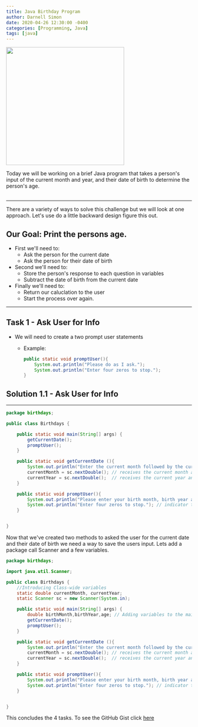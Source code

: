 ```yaml
---
title: Java Birthday Program
author: Darnell Simon
date: 2020-04-26 12:30:00 -0400
categories: [Programming, Java]
tags: [java]
---
```


<div style="width:100%;display:flex; justfy-content:center" ><img style="width:20rem;"
src="https://cdn.glitch.com/b75055dd-03c2-47e5-9f5d-7923ac439cc1%2Fbirthday.jpg?v=1587923774470"/></div>

Today we will be working on a brief Java program that takes a person's input of the current month and year, and their date of birth to determine the person's age.<br><br>

---

There are a variety of ways to solve this challenge but we will look at one approach.
Let's use do a little backward design figure this out.<br>

## Our Goal: Print the persons age.

- First we'll need to:
  - Ask the person for the current date
  - Ask the person for their date of birth
- Second we'll need to:
  - Store the person's response to each question in variables
  - Subtract the date of birth from the current date
- Finally we'll need to:
  - Return our caluclation to the user
  - Start the process over again.

---

## Task 1 - Ask User for Info

- We will need to create a two prompt user statements

  - Example:
    ```java
    public static void promptUser(){
        System.out.println("Please do as I ask.");
        System.out.println("Enter four zeros to stop.");
    }
    ```

## Solution 1.1 - Ask User for Info

---

```java
package birthdays;

public class Birthdays {

    public static void main(String[] args) {
        getCurrentDate();
        promptUser();
    }

    public static void getCurrentDate (){
        System.out.println("Enter the current month followed by the current year."); // asks for current date
        currentMonth = sc.nextDouble(); // receives the current month and stores in var
        currentYear = sc.nextDouble();  // receives the current year and stores in var
    }

    public static void promptUser(){
        System.out.println("Please enter your birth month, birth year as well as"); // asks for birth date
        System.out.println("Enter four zeros to stop."); // indicator to break out of program
    }


}
```

Now that we've created two methods to asked the user for the current date and their date of birth we need a way to save the users input.
Lets add a package call Scanner and a few variables.

```java
package birthdays;

import java.util.Scanner;

public class Birthdays {
	//Introducing Class-wide variables
    static double currentMonth, currentYear;
    static Scanner sc = new Scanner(System.in);

    public static void main(String[] args) {
		double birthMonth,birthYear,age; // Adding variables to the main method
        getCurrentDate();
        promptUser();
    }

    public static void getCurrentDate (){
        System.out.println("Enter the current month followed by the current year.");
        currentMonth = sc.nextDouble(); // receives the current month and stores in var
        currentYear = sc.nextDouble();  // receives the current year and stores in var
    }

    public static void promptUser(){
        System.out.println("Please enter your birth month, birth year as well as");
        System.out.println("Enter four zeros to stop."); // indicator to break out of program
    }


}
```

<!-- ---

## Task 2 - `takeDamage()` Method

- Implement a `takeDamage()` method for the `Pokemon` class which takes a number as an argument and reduces the `.health` of the `Pokemon` by that number.

  - _Note: If `.health` goes below 0, it should be set to 0 instead._
  - Example:
    ```javascript
    console.log(charmander.health); // 30
    charmander.takeDamage(5);
    console.log(charmander.health); // 25
    charmander.takeDamage(2000);
    console.log(charmander.health); // 0
    ```

 <br>

## Solution 1.2 - Take Damage

---

```javascript
function Pokemon(name, attack, defense, health, type) {
	//do something here
	this.name = name;
	this.attack = attack;
	this.defense = defense;
	this.health = health;
	this.type = type;
	this.initHealth = health;
	this.takeDamage = function (number) {
		// Check if health is less than number.
		if (this.health < number) {
			// if less than return health as 0.
			return (this.health = 0);
		} else {
			// if not return the precise difference
			return (this.health = this.health - number);
		}
	};
}

// Squirtle taking damage
var squirtle = new Pokemon("Squirtle", 110, 100, 120, "water");
squirtle.takeDamage(20);
squirtle.takeDamage(100000);
```

## Task 3 - `attackOpponent()` Method

- Implement an `attackOpponent()` method for the `Pokemon` class which takes a `Pokemon` object as an argument (the opponent being attacked). This method should call the `takeDamage()` method of the opposing `Pokemon` and provide the appropriate damage as an argument.
  <br>

`DAMAGE = CURRENT_POKEMON_ATTACK - OPPONENT_POKEMON_DEFENSE`.

- Example:

  ```javascript
  const charmander = new Pokemon("charmander", 12, 8, 30, "fire");
  const bulbasaur = new Pokemon("bulbasaur", 7, 9, 35, "grass/poison");
  console.log(charmander.attack); // 12
  console.log(bulbasaur.defense); // 9
  // 12 attack - 9 defense = 3 damage
  console.log(bulbasaur.health); // 35
  charmander.attackOpponent(bulbasaur); // charmander attacks bulbasaur
  console.log(bulbasaur.health); // 32
  ```

- Attacking a `Pokemon` should do 1 damage **at the very least**. Consider cases in which the `Pokemon` being attacked has a higher `.defense` than the `.attack` of the attacking `Pokemon`.
  <br>

## Solution 1.3 - Attack Opponent

---

```javascript
function Pokemon(name, attack, defense, health, type) {
	//do something here
	this.name = name;
	this.attack = attack;
	this.defense = defense;
	this.health = health;
	this.type = type;
	this.initHealth = health;
	this.takeDamage = function (number) {
		if (this.health < number) {
			return (this.health = 0);
		} else {
			return (this.health = this.health - number);
		}
	};
	this.attackOpponent = function (opponent) {
		//   This should:
		//     [x]  Grab the opponents defense
		//     [x]  Subtract it from the attacker's attack to get the difference (this is the damage points)
		//     [x]  Call the opponent.takeDamage with the damage points as an arguement.
		//     [x]  Return the opponents health
		//     [x]  Account for cases where defense is greater than the attack
		var damage;
		if (this.attack > opponent.defense) {
			// Determined the damaged points by the opponents' defense from the attackers attack save it in a variable
			damage = this.attack - opponent.defense; // call the opponents takeDamage with the newly determined damage points as an arguement
			opponent.takeDamage(damage);
			return opponent.health;
		} else {
			return (opponent.health = opponent.health - 1);
		}
	};
}

// Charmander attacks squirtle.
charmander = new Pokemon("Charmander", 100, 110, 130, "fire");
squirtle = new Pokemon("Squirtle", 110, 100, 100, "water");
charmander.attackOpponent(squirtle);
```

## Task 4 - `display()` Method

- Implement a `display()` method for the `Pokemon` class which takes no arguments and returns a string with the Pokemon's `.name` in all caps, `.type` in all caps and in parenthesis, and `.health` with a forward-slash, " / ", followed by the `.health` the `Pokemon` was initialized with.

  - Example:

    ```javascript
    const pikachu = new Pokemon("pikachu", 9, 10, 25, "electric");
    pikachu.display(); // PIKACHU (ELECTRIC) 25/25

    pikachu.health = 12;
    pikachu.display(); // PIKACHU (ELECTRIC) 12/25
    ```

    <br>

## Solution 1.4 - Display Pokemon

---

```javascript
function Pokemon(name, attack, defense, health, type) {
	//do something here
	this.name = name;
	this.attack = attack;
	this.defense = defense;
	this.health = health;
	this.type = type;
	this.initHealth = health;
	this.takeDamage = function (number) {
		if (this.health < number) {
			return (this.health = 0);
		} else {
			return (this.health = this.health - number);
		}
	};
	this.attackOpponent = function (opponent) {
		var damage;
		if (this.attack > opponent.defense) {
			damage = this.attack - opponent.defense;
			opponent.takeDamage(damage);
			return opponent.health;
		} else {
			return (opponent.health = opponent.health - 1);
		}
	};
	this.display = function () {
		//   This should return a tring with the:
		//      [x]`.name` in all caps
		//      [x]`.type` in all caps and parenthesis
		//      [x]`.health` with a forward-slash "/"
		//      [x] followed by the `.health` the `Pokemon` was initialized with
		nameUp = this.name.toUpperCase();
		typeUp = this.type.toUpperCase();
		currentHealth = this.health;
		initHealth = this.initHealth;
		return `${nameUp} (${typeUp}) ${currentHealth}/${initHealth}`;
	};
}

// Displays a Pokemon named Bulbasaur
const bulbasaur = new Pokemon("bulbasaur", 7, 9, 35, "grass/poison");
bulbasaur.display();
``` -->

This concludes the 4 tasks. To see the GitHub Gist click [here](https://gist.github.com/rightbrainpapi/4745d9812895e00ebecb3cdb4e382fe7.js)

[^footnote]: The footnote source.
